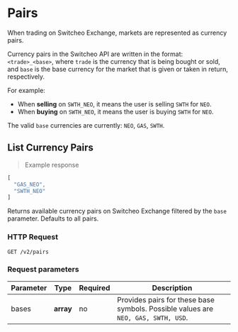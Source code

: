 # Pairs

When trading on Switcheo Exchange, markets are represented as currency pairs.

Currency pairs in the Switcheo API are written in the format: `<trade>_<base>`, where `trade` is the currency
that is being bought or sold, and `base` is the base currency for the market that is given or taken in return, respectively.

For example:

- When **selling** on `SWTH_NEO`, it means the user is selling `SWTH` for `NEO`.
- When **buying** on `SWTH_NEO`, it means the user is buying `SWTH` for `NEO`.

The valid `base` currencies are currently:
`NEO`, `GAS`, `SWTH`.

## List Currency Pairs

> Example response

```js
[
  "GAS_NEO",
  "SWTH_NEO"
]

```

Returns available currency pairs on Switcheo Exchange filtered by the `base` parameter. Defaults to all pairs.

### HTTP Request

`GET /v2/pairs`

### Request parameters

 Parameter      | Type      | Required  | Description
--------------- | --------- | --------- | -----------
 bases          | **array** | no | Provides pairs for these base symbols. Possible values are `NEO, GAS, SWTH, USD`.